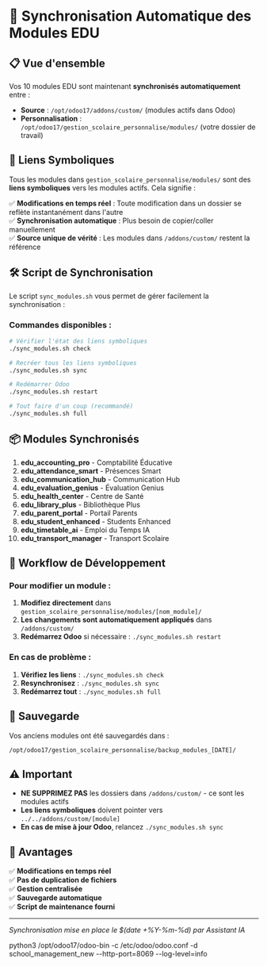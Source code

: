 # 🔄 Synchronisation Automatique des Modules EDU

## 📋 Vue d'ensemble

Vos 10 modules EDU sont maintenant **synchronisés automatiquement** entre :
- **Source** : `/opt/odoo17/addons/custom/` (modules actifs dans Odoo)
- **Personnalisation** : `/opt/odoo17/gestion_scolaire_personnalise/modules/` (votre dossier de travail)

## 🔗 Liens Symboliques

Tous les modules dans `gestion_scolaire_personnalise/modules/` sont des **liens symboliques** vers les modules actifs. Cela signifie :

✅ **Modifications en temps réel** : Toute modification dans un dossier se reflète instantanément dans l'autre  
✅ **Synchronisation automatique** : Plus besoin de copier/coller manuellement  
✅ **Source unique de vérité** : Les modules dans `/addons/custom/` restent la référence  

## 🛠️ Script de Synchronisation

Le script `sync_modules.sh` vous permet de gérer facilement la synchronisation :

### Commandes disponibles :

```bash
# Vérifier l'état des liens symboliques
./sync_modules.sh check

# Recréer tous les liens symboliques
./sync_modules.sh sync

# Redémarrer Odoo
./sync_modules.sh restart

# Tout faire d'un coup (recommandé)
./sync_modules.sh full
```

## 📦 Modules Synchronisés

1. **edu_accounting_pro** - Comptabilité Éducative
2. **edu_attendance_smart** - Présences Smart  
3. **edu_communication_hub** - Communication Hub
4. **edu_evaluation_genius** - Évaluation Genius
5. **edu_health_center** - Centre de Santé
6. **edu_library_plus** - Bibliothèque Plus
7. **edu_parent_portal** - Portail Parents
8. **edu_student_enhanced** - Students Enhanced
9. **edu_timetable_ai** - Emploi du Temps IA
10. **edu_transport_manager** - Transport Scolaire

## 🔧 Workflow de Développement

### Pour modifier un module :

1. **Modifiez directement** dans `gestion_scolaire_personnalise/modules/[nom_module]/`
2. **Les changements sont automatiquement appliqués** dans `/addons/custom/`
3. **Redémarrez Odoo** si nécessaire : `./sync_modules.sh restart`

### En cas de problème :

1. **Vérifiez les liens** : `./sync_modules.sh check`
2. **Resynchronisez** : `./sync_modules.sh sync`
3. **Redémarrez tout** : `./sync_modules.sh full`

## 📁 Sauvegarde

Vos anciens modules ont été sauvegardés dans :
```
/opt/odoo17/gestion_scolaire_personnalise/backup_modules_[DATE]/
```

## ⚠️ Important

- **NE SUPPRIMEZ PAS** les dossiers dans `/addons/custom/` - ce sont les modules actifs
- **Les liens symboliques** doivent pointer vers `../../addons/custom/[module]`
- **En cas de mise à jour Odoo**, relancez `./sync_modules.sh sync`

## 🎯 Avantages

✅ **Modifications en temps réel**  
✅ **Pas de duplication de fichiers**  
✅ **Gestion centralisée**  
✅ **Sauvegarde automatique**  
✅ **Script de maintenance fourni**  

---
*Synchronisation mise en place le $(date +%Y-%m-%d) par Assistant IA* 



python3 /opt/odoo17/odoo-bin -c /etc/odoo/odoo.conf -d school_management_new --http-port=8069 --log-level=info